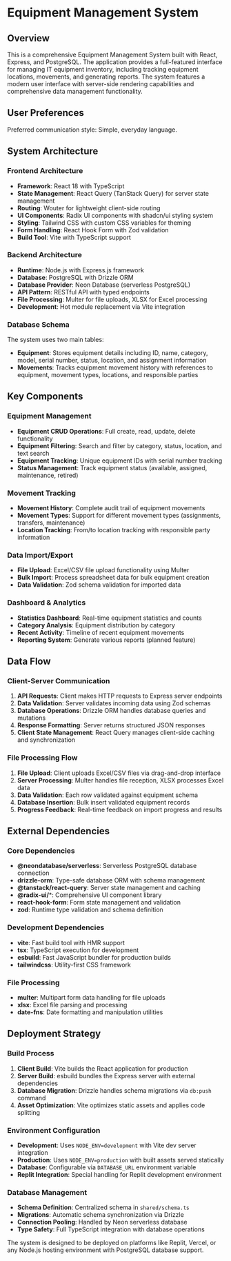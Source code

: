 # Equipment Management System

## Overview

This is a comprehensive Equipment Management System built with React, Express, and PostgreSQL. The application provides a full-featured interface for managing IT equipment inventory, including tracking equipment locations, movements, and generating reports. The system features a modern user interface with server-side rendering capabilities and comprehensive data management functionality.

## User Preferences

Preferred communication style: Simple, everyday language.

## System Architecture

### Frontend Architecture
- **Framework**: React 18 with TypeScript
- **State Management**: React Query (TanStack Query) for server state management
- **Routing**: Wouter for lightweight client-side routing
- **UI Components**: Radix UI components with shadcn/ui styling system
- **Styling**: Tailwind CSS with custom CSS variables for theming
- **Form Handling**: React Hook Form with Zod validation
- **Build Tool**: Vite with TypeScript support

### Backend Architecture
- **Runtime**: Node.js with Express.js framework
- **Database**: PostgreSQL with Drizzle ORM
- **Database Provider**: Neon Database (serverless PostgreSQL)
- **API Pattern**: RESTful API with typed endpoints
- **File Processing**: Multer for file uploads, XLSX for Excel processing
- **Development**: Hot module replacement via Vite integration

### Database Schema
The system uses two main tables:
- **Equipment**: Stores equipment details including ID, name, category, model, serial number, status, location, and assignment information
- **Movements**: Tracks equipment movement history with references to equipment, movement types, locations, and responsible parties

## Key Components

### Equipment Management
- **Equipment CRUD Operations**: Full create, read, update, delete functionality
- **Equipment Filtering**: Search and filter by category, status, location, and text search
- **Equipment Tracking**: Unique equipment IDs with serial number tracking
- **Status Management**: Track equipment status (available, assigned, maintenance, retired)

### Movement Tracking
- **Movement History**: Complete audit trail of equipment movements
- **Movement Types**: Support for different movement types (assignments, transfers, maintenance)
- **Location Tracking**: From/to location tracking with responsible party information

### Data Import/Export
- **File Upload**: Excel/CSV file upload functionality using Multer
- **Bulk Import**: Process spreadsheet data for bulk equipment creation
- **Data Validation**: Zod schema validation for imported data

### Dashboard & Analytics
- **Statistics Dashboard**: Real-time equipment statistics and counts
- **Category Analysis**: Equipment distribution by category
- **Recent Activity**: Timeline of recent equipment movements
- **Reporting System**: Generate various reports (planned feature)

## Data Flow

### Client-Server Communication
1. **API Requests**: Client makes HTTP requests to Express server endpoints
2. **Data Validation**: Server validates incoming data using Zod schemas
3. **Database Operations**: Drizzle ORM handles database queries and mutations
4. **Response Formatting**: Server returns structured JSON responses
5. **Client State Management**: React Query manages client-side caching and synchronization

### File Processing Flow
1. **File Upload**: Client uploads Excel/CSV files via drag-and-drop interface
2. **Server Processing**: Multer handles file reception, XLSX processes Excel data
3. **Data Validation**: Each row validated against equipment schema
4. **Database Insertion**: Bulk insert validated equipment records
5. **Progress Feedback**: Real-time feedback on import progress and results

## External Dependencies

### Core Dependencies
- **@neondatabase/serverless**: Serverless PostgreSQL database connection
- **drizzle-orm**: Type-safe database ORM with schema management
- **@tanstack/react-query**: Server state management and caching
- **@radix-ui/***: Comprehensive UI component library
- **react-hook-form**: Form state management and validation
- **zod**: Runtime type validation and schema definition

### Development Dependencies
- **vite**: Fast build tool with HMR support
- **tsx**: TypeScript execution for development
- **esbuild**: Fast JavaScript bundler for production builds
- **tailwindcss**: Utility-first CSS framework

### File Processing
- **multer**: Multipart form data handling for file uploads
- **xlsx**: Excel file parsing and processing
- **date-fns**: Date formatting and manipulation utilities

## Deployment Strategy

### Build Process
1. **Client Build**: Vite builds the React application for production
2. **Server Build**: esbuild bundles the Express server with external dependencies
3. **Database Migration**: Drizzle handles schema migrations via `db:push` command
4. **Asset Optimization**: Vite optimizes static assets and applies code splitting

### Environment Configuration
- **Development**: Uses `NODE_ENV=development` with Vite dev server integration
- **Production**: Uses `NODE_ENV=production` with built assets served statically
- **Database**: Configurable via `DATABASE_URL` environment variable
- **Replit Integration**: Special handling for Replit development environment

### Database Management
- **Schema Definition**: Centralized schema in `shared/schema.ts`
- **Migrations**: Automatic schema synchronization via Drizzle
- **Connection Pooling**: Handled by Neon serverless database
- **Type Safety**: Full TypeScript integration with database operations

The system is designed to be deployed on platforms like Replit, Vercel, or any Node.js hosting environment with PostgreSQL database support.